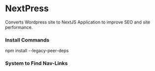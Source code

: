 # NextPress
Converts Wordpress site to NextJS Application to improve SEO and site performance.


### Install Commands
npm install --legacy-peer-deps



### System to Find Nav-Links








